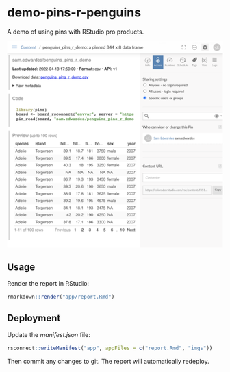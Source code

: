 # demo-pins-r-penguins

A demo of using pins with RStudio pro products.

![](app/imgs/connect-screenshot.png)

## Usage

Render the report in RStudio:

```r
rmarkdown::render("app/report.Rmd")
```

## Deployment

Update the *manifest.json* file:

```r
rsconnect::writeManifest("app", appFiles = c("report.Rmd", "imgs"))
```

Then commit any changes to git. The report will automatically redeploy.
